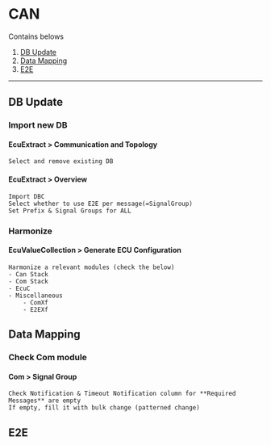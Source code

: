 # CAN
Contains belows
1. [DB Update](#db-update)
1. [Data Mapping](#data-mapping)
1. [E2E](#e2e)
***

## DB Update
### Import new DB
#### EcuExtract > Communication and Topology
    Select and remove existing DB

#### EcuExtract > Overview
    Import DBC
    Select whether to use E2E per message(=SignalGroup)
    Set Prefix & Signal Groups for ALL

### Harmonize
#### EcuValueCollection > Generate ECU Configuration
    Harmonize a relevant modules (check the below)
    - Can Stack
    - Com Stack
    - EcuC
    - Miscellaneous
        - ComXf
        - E2EXf

## Data Mapping

### Check Com module
#### Com > Signal Group
    Check Notification & Timeout Notification column for **Required Messages** are empty
    If empty, fill it with bulk change (patterned change)

## E2E
